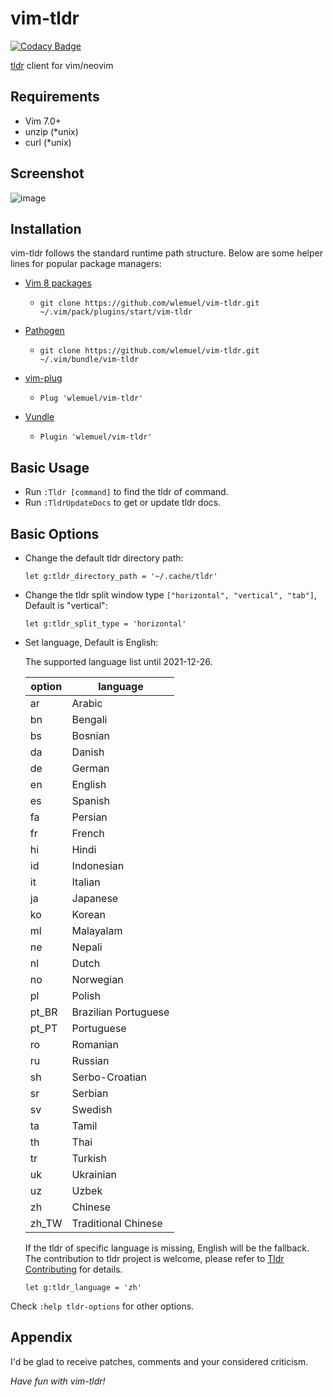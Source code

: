 # vim-tldr

[![Codacy Badge](https://api.codacy.com/project/badge/Grade/e9eacee4a3cf469b96847aaf288d0794)](https://app.codacy.com/app/wlemuel/vim-tldr?utm_source=github.com&utm_medium=referral&utm_content=wlemuel/vim-tldr&utm_campaign=Badge_Grade_Dashboard)

[tldr](http://tldr-pages.github.io/) client for vim/neovim

## Requirements

-   Vim 7.0+
-   unzip (*unix)
-   curl (*unix)

## Screenshot

![image](https://user-images.githubusercontent.com/1510976/72673994-7fbb7900-3aac-11ea-96fa-6745c5dc1efb.png)

## Installation

vim-tldr follows the standard runtime path structure. Below are some helper lines
for popular package managers:

-   [Vim 8 packages](http://vimhelp.appspot.com/repeat.txt.html#packages)
    -   `git clone https://github.com/wlemuel/vim-tldr.git ~/.vim/pack/plugins/start/vim-tldr`

-   [Pathogen](https://github.com/tpope/vim-pathogen)
    -   `git clone https://github.com/wlemuel/vim-tldr.git ~/.vim/bundle/vim-tldr`

-   [vim-plug](https://github.com/junegunn/vim-plug)
    -   `Plug 'wlemuel/vim-tldr'`

-   [Vundle](https://github.com/VundleVim/Vundle.vim)
    -   `Plugin 'wlemuel/vim-tldr'`

## Basic Usage

-   Run `:Tldr [command]` to find the tldr of command.
-   Run `:TldrUpdateDocs` to get or update tldr docs.

## Basic Options

-   Change the default tldr directory path:

    ```vim
    let g:tldr_directory_path = '~/.cache/tldr'
    ```

-   Change the tldr split window type `["horizontal", "vertical", "tab"]`, Default is "vertical":

    ```vim
    let g:tldr_split_type = 'horizontal'
    ```

-   Set language, Default is English:

    The supported language list until 2021-12-26.

    | option | language             |
    |--------|----------------------|
    | ar     | Arabic               |
    | bn     | Bengali              |
    | bs     | Bosnian              |
    | da     | Danish               |
    | de     | German               |
    | en     | English              |
    | es     | Spanish              |
    | fa     | Persian              |
    | fr     | French               |
    | hi     | Hindi                |
    | id     | Indonesian           |
    | it     | Italian              |
    | ja     | Japanese             |
    | ko     | Korean               |
    | ml     | Malayalam            |
    | ne     | Nepali               |
    | nl     | Dutch                |
    | no     | Norwegian            |
    | pl     | Polish               |
    | pt_BR  | Brazilian Portuguese |
    | pt_PT  | Portuguese           |
    | ro     | Romanian             |
    | ru     | Russian              |
    | sh     | Serbo-Croatian       |
    | sr     | Serbian              |
    | sv     | Swedish              |
    | ta     | Tamil                |
    | th     | Thai                 |
    | tr     | Turkish              |
    | uk     | Ukrainian            |
    | uz     | Uzbek                |
    | zh     | Chinese              |
    | zh_TW  | Traditional Chinese  |

    If the tldr of specific language is missing, English will be the fallback.
    The contribution to tldr project is welcome, please refer to [Tldr Contributing](https://github.com/tldr-pages/tldr#contributing) for details.

    ```vim
    let g:tldr_language = 'zh'
    ```

Check `:help tldr-options` for other options.

## Appendix

I'd be glad to receive patches,
comments and your considered criticism.

_Have fun with vim-tldr!_

